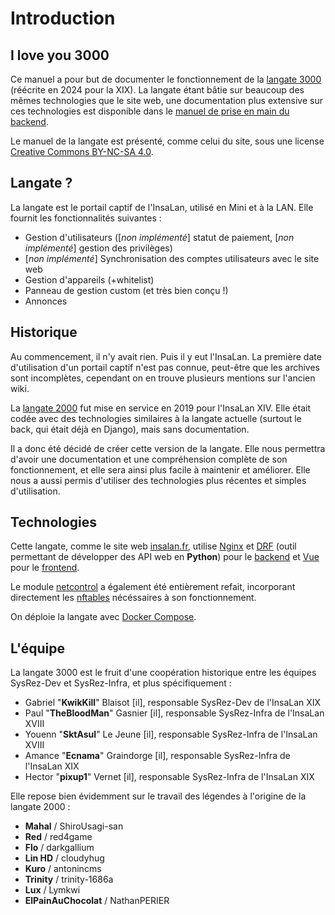 # Introduction

## I love you 3000

Ce manuel a pour but de documenter le fonctionnement de la [langate 3000](https://github.com/InsaLan/langate3000) (réécrite en 2024 pour la XIX). La langate étant bâtie sur beaucoup des mêmes technologies que le site web, une documentation plus extensive sur ces technologies est disponible dans le [manuel de prise en main du backend](https://docs.insalan.fr/backend/).

Le manuel de la langate est présenté, comme celui du site, sous une license [Creative Commons BY-NC-SA 4.0](https://creativecommons.org/licenses/by-nc-sa/4.0/).

## Langate ?

La langate est le portail captif de l'InsaLan, utilisé en Mini et à la LAN. Elle fournit les fonctionnalités suivantes :
- Gestion d'utilisateurs ([*non implémenté*] statut de paiement, [*non implémenté*] gestion des privilèges)
- [*non implémenté*] Synchronisation des comptes utilisateurs avec le site web
- Gestion d'appareils (+whitelist)
- Panneau de gestion custom (et très bien conçu !)
- Annonces

## Historique

Au commencement, il n'y avait rien. Puis il y eut l'InsaLan. La première date d'utilisation d'un portail captif n'est pas connue, peut-être que les archives sont incomplètes, cependant on en trouve plusieurs mentions sur l'ancien wiki.

La [langate 2000](https://github.com/InsaLan/langate2000) fut mise en service en 2019 pour l'InsaLan XIV. Elle était codée avec des technologies similaires à la langate actuelle (surtout le back, qui était déjà en Django), mais sans documentation.

Il a donc été décidé de créer cette version de la langate. Elle nous permettra d'avoir une documentation et une compréhension complète de son fonctionnement, et elle sera ainsi plus facile à maintenir et améliorer. Elle nous a aussi permis d'utiliser des technologies plus récentes et simples d'utilisation.

## Technologies

Cette langate, comme le site web [insalan.fr](https://docs.insalan.fr/backend/), utilise [Nginx](nginx.com) et [DRF](django-rest-framework.org) (outil permettant de développer des API web en **Python**) pour le [backend](01-backend/README.md) et [Vue](https://fr.vuejs.org) pour le [frontend](02-frontend/README.md).

Le module [netcontrol](00-netcontrol/README.md) a également été entièrement refait, incorporant directement les [nftables](00-netcontrol/nftables.md) nécéssaires à son fonctionnement.

On déploie la langate avec [Docker Compose](https://docs.docker.com/compose/).

## L'équipe

La langate 3000 est le fruit d'une coopération historique entre les équipes SysRez-Dev et SysRez-Infra, et plus spécifiquement :

- Gabriel "**KwikKill**" Blaisot [il], responsable SysRez-Dev de l'InsaLan XIX
- Paul "**TheBloodMan**" Gasnier [il], responsable SysRez-Infra de l'InsaLan XVIII
- Youenn "**SktAsul**" Le Jeune [il], responsable SysRez-Infra de l'InsaLan XVIII
- Amance "**Ecnama**" Graindorge [il], responsable SysRez-Infra de l'InsaLan XIX
- Hector "**pixup1**" Vernet [il], responsable SysRez-Infra de l'InsaLan XIX

Elle repose bien évidemment sur le travail des légendes à l'origine de la langate 2000 :

- **Mahal** / ShiroUsagi-san
- **Red** / red4game
- **Flo** / darkgallium
- **Lin HD** / cloudyhug
- **Kuro** / antonincms
- **Trinity** / trinity-1686a
- **Lux** / Lymkwi
- **ElPainAuChocolat** / NathanPERIER